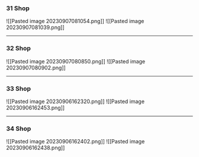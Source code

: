 
### 31 Shop
![[Pasted image 20230907081054.png]]
![[Pasted image 20230907081039.png]]
___
### 32 Shop
![[Pasted image 20230907080850.png]]
![[Pasted image 20230907080902.png]]
___
### 33 Shop
![[Pasted image 20230906162320.png]]
![[Pasted image 20230906162453.png]]
___
### 34 Shop
![[Pasted image 20230906162402.png]]
![[Pasted image 20230906162438.png]]